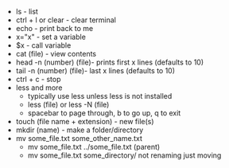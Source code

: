 - ls - list 
- ctrl + l or clear - clear terminal
- echo - print back to me
- x="x" - set a variable
- $x - call variable
- cat (file) - view contents
- head -n (number) (file)- prints first x lines (defaults to 10)
- tail -n (number) (file)- last x lines (defaults to 10)
- ctrl + c - stop
- less and more
	- typically use less unless less is not installed
	- less (file) or less -N (file)
	- spacebar to page through, b to go up, q to exit
- touch (file name + extension) - new file(s)
- mkdir (name) - make a folder/directory
- mv some_file.txt some_other_name.txt
	- mv some_file.txt ../some_file.txt (parent)
	- mv some_file.txt some_directory/ not renaming just moving